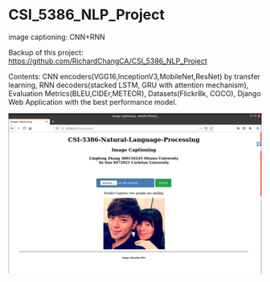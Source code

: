 # CSI_5386_NLP_Project
image captioning: CNN+RNN

Backup of this project: https://github.com/RichardChangCA/CSI_5386_NLP_Project

Contents: CNN encoders(VGG16,InceptionV3,MobileNet,ResNet) by transfer learning, RNN decoders(stacked LSTM, GRU with attention mechanism), Evaluation Metrics(BLEU,CIDEr,METEOR), Datasets(Flickr8k, COCO), Django Web Application with the best performance model.

![avator](https://github.com/RichardChangCA/Image_Captioning/blob/master/django_web_result/web_upload_1.png)
